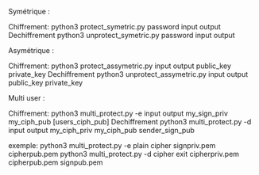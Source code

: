 Symétrique : 

Chiffrement:
python3 protect_symetric.py password input output
Dechiffrement
python3 unprotect_symetric.py password input output

Asymétrique : 

Chiffrement:
python3 protect_assymetric.py input output public_key private_key
Dechiffrement
python3 unprotect_assymetric.py input output public_key private_key

Multi user : 

Chiffrement:
python3 multi_protect.py -e input output my_sign_priv my_ciph_pub [users_ciph_pub]
Dechiffrement
python3 multi_protect.py -d input output my_ciph_priv my_ciph_pub sender_sign_pub

exemple:
python3 multi_protect.py -e plain cipher signpriv.pem cipherpub.pem
python3 multi_protect.py -d cipher exit cipherpriv.pem cipherpub.pem signpub.pem